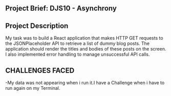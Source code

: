 ## Project Brief: DJS10 - Asynchrony


## Project Description
My task was  to build a React application that makes HTTP GET requests to the JSONPlaceholder API to retrieve a list of dummy blog posts. The application should render the titles and bodies of these posts on the screen. I also implemented error handling to manage unsuccessful API calls.

## CHALLENGES FACED

-My data was not appearing when i run it.I have a Challenge when i have to run again on my Terminal.
